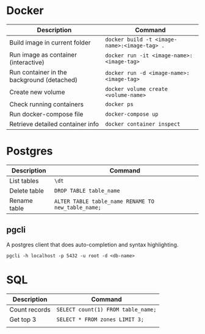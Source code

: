 # Docker

| Description                                | Command                                      |
| ------------------------------------------ | -------------------------------------------- |
| Build image in current folder              | `docker build -t <image-name>:<image-tag> .` |
| Run image as container (interactive)       | `docker run -it <image-name>:<image-tag>`    |
| Run container in the background (detached) | `docker run -d <image-name>:<image-tag>`     |
| Create new volume                          | `docker volume create <volume-name>`         |
| Check running containers                   | `docker ps`                                  |
| Run docker-compose file                    | `docker-compose up`                          |
| Retrieve detailed container info           | `docker container inspect`                     |


# Postgres

| Description  | Command                                            |
| ------------ | -------------------------------------------------- |
| List tables  | `\dt`                                              |
| Delete table | `DROP TABLE table_name`                            |
| Rename table | `ALTER TABLE table_name RENAME TO new_table_name;` |

## pgcli

A postgres client that does auto-completion and syntax highlighting.

`pgcli -h localhost -p 5432 -u root -d <db-name>`

# SQL

| Description   | Command                            |
| ------------- | ---------------------------------- |
| Count records | `SELECT count(1) FROM table_name;` |
| Get top 3     | `SELECT * FROM zones LIMIT 3;`     |
|               |                                    |